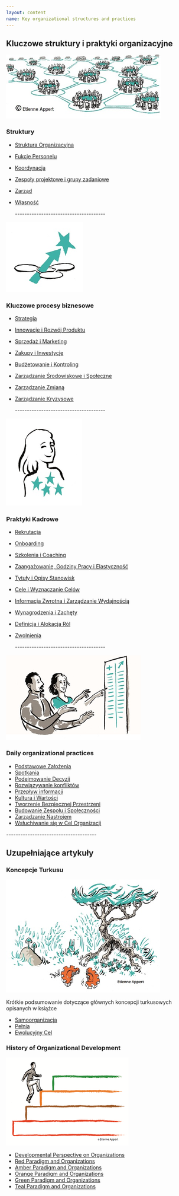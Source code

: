 ```yaml
---
layout: content
name: Key organizational structures and practices
---
```

## Kluczowe struktury i praktyki organizacyjne

![](/media/structure.jpg)

### Struktury

* [Struktura Organizacyjna](/theory/organizational-structure/)
* [Fukcje Personelu](/theory/staff-functions/)
* [Koordynacja](/theory/coordination/)
* [Zespoły projektowe i grupy zadaniowe](/theory/project-teams-and-task-forces/)
* [Zarząd](/theory/board/)
* [Własność](/theory/ownership/)

  \--------------------------------------

![](/media/key-business-processes.jpg)

### Kluczowe procesy biznesowe

* [Strategia](/theory/strategy/)
* [Innowacje i Rozwój Produktu](/theory/innovation-and-product-development/)
* [Sprzedaż i Marketing](/theory/sales-marketing/)
* [Zakupy i Inwestycje](/theory/purchasing-and-investments/)
* [Budżetowanie i Kontroling](/theory/budgeting-and-controlling/)
* [Zarządzanie Środowiskowe i Społeczne](/theory/environmental-and-social-management/)
* [Zarządzanie Zmianą](/theory/change-management/)
* [Zarządzanie Kryzysowe](/theory/crisis-management/)

  \--------------------------------------

![](/media/people-practices.jpg)

### Praktyki Kadrowe

* [Rekrutacja](/theory/recruitment/)
* [Onboarding](/theory/onboarding/)
* [Szkolenia i Coaching](/theory/training-and-coaching/)
* [Zaangażowanie, Godziny Pracy i Elastyczność](/theory/commitment-working-hours-and-flexibility/)
* [Tytuły i Opisy Stanowisk](/theory/job-titles-and-job-descriptions/)
* [Cele i Wyznaczanie Celów](/theory/objectives-and-target-setting/)
* [Informacja Zwrotna i Zarządzanie Wydajnością](/theory/feedback-and-performance-management/)
* [Wynagrodzenia i Zachęty](/theory/compensation-and-incentives/)
* [Definicja i Alokacja Ról](/theory/role-definition-and-allocation/)
* [Zwolnienia](/theory/dismissal/)

  \--------------------------------------

![](/media/daily-organizational-practices.jpg)

### Daily organizational practices

* [Podstawowe Założenia](/theory/fundamental-assumptions/)
* [Spotkania](/theory/meetings/)
* [Podejmowanie Decyzji](/theory/decision-making/)
* [Rozwiązywanie konfliktów](/theory/conflict-resolution/)
* [Przepływ informacji](/theory/information-flow/)
* [Kultura i Wartości](/theory/culture-and-values/)
* [Tworzenie Bezpiecznej Przestrzeni](/theory/safe-space/)
* [Budowanie Zespołu i Społeczności](/theory/team-and-community-building/)
* [Zarządzanie Nastrojem](/theory/mood-management/)
* [Wsłuchiwanie się w Cel Organizacji](/theory/listening-to-purpose/)

\--------------------------------------

## Uzupełniające artykuły

### Koncepcje Turkusu

![](/media/fundamental-assumptions.jpg)

Krótkie podsumowanie dotyczące głównych koncepcji turkusowych opisanych w książce

* [Samoorganizacja](/theory/self-management/)
* [Pełnia](/theory/wholeness/)
* [Ewolucyjny Cel](/theory/evolutionary-purpose/)

### History of Organizational Development

![](/media/1_018-small.png)

* [Developmental Perspective on Organizations](/theory/developmental-perspective-on-organizations/)
* [Red Paradigm and Organizations](/theory/red-organizations/)
* [Amber Paradigm and Organizations](/theory/amber-paradigm-and-organizations/)
* [Orange Paradigm and Organizations](/theory/orange-paradigm-and-organizations/)
* [Green Paradigm and Organizations](/theory/green-paradigm-and-organizations/)
* [Teal Paradigm and Organizations](../theory/teal-paradigm-and-organizations/)